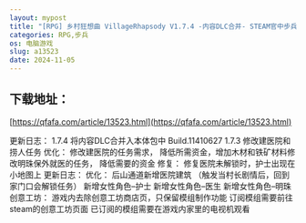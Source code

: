 ```yaml
---
layout: mypost
title: "[RPG] 乡村狂想曲 VillageRhapsody V1.7.4 -内容DLC合并- STEAM官中步兵版 国语配音 [度盘/1.4G]"
categories: RPG,步兵
os: 电脑游戏
slug: a13523
date: 2024-11-05
---
```


## 下载地址：

[https://qfafa.com/article/13523.html](https://qfafa.com/article/13523.html)

更新日志：
1.7.4
将内容DLC合并入本体包中
Build.11410627
1.7.3
修改建医院和捞人任务
优化：
修改建医院的任务需求，
降低所需资金，增加木材和铁矿材料修改明珠保外就医的任务，
降低需要的资金
修复：
修复医院未解锁时，护士出现在小地图上
更新日志：
优化：
后山通道新增医院建筑
（触发当村长剧情后，回到家门口会解锁任务）
新增女性角色–护士
新增女性角色–医生
新增女性角色–明珠
创意工坊：
游戏内去除创意工坊商店页，只保留模组制作功能
订阅模组需要前往steam的创意工坊页面
已订阅的模组需要在游戏内家里的电视机观看